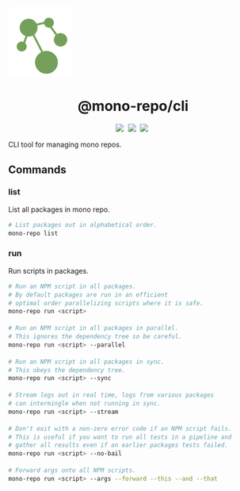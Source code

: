 # <p align="center">

<img 
    src="https://raw.githubusercontent.com/mono-repo-dev/assets/master/logo-alt.png"
    alt="mono-repo logo" 
    width="130"
    height="141"
  />

</p>
<h1 align="center"> @mono-repo/cli</h1>
<p align="center">
  <img style="display: inline-block; margin-right: 5px;" src="https://github.com/mono-repo-dev/mono-repo/workflows/Verify/badge.svg" />
  <img style="display: inline-block; margin-right: 5px;" src="https://github.com/mono-repo-dev/mono-repo/workflows/Publish/badge.svg" />
  <img style="display: inline-block; margin-right: 5px;" src="https://badgen.net/github/release/mono-repo-dev/mono-repo" />
</p>

CLI tool for managing mono repos.

## Commands

### list

List all packages in mono repo.

```sh
# List packages out in alphabetical order.
mono-repo list
```

### run

Run scripts in packages.

```sh
# Run an NPM script in all packages.
# By default packages are run in an efficient
# optimal order parallelizing scripts where it is safe.
mono-repo run <script>

# Run an NPM script in all packages in parallel.
# This ignores the dependency tree so be careful.
mono-repo run <script> --parallel

# Run an NPM script in all packages in sync.
# This obeys the dependency tree.
mono-repo run <script> --sync

# Stream logs out in real time, logs from various packages
# can intermingle when not running in sync.
mono-repo run <script> --stream

# Don't exit with a non-zero error code if an NPM script fails.
# This is useful if you want to run all tests in a pipeline and
# gather all results even if an earlier packages tests failed.
mono-repo run <script> --no-bail

# Forward args onto all NPM scripts.
mono-repo run <script> --args --forward --this --and --that
```
